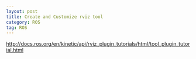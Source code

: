 ```yaml
---
layout: post
title: Create and Customize rviz tool
category: ROS
tag: ROS
---
```


http://docs.ros.org/en/kinetic/api/rviz_plugin_tutorials/html/tool_plugin_tutorial.html
